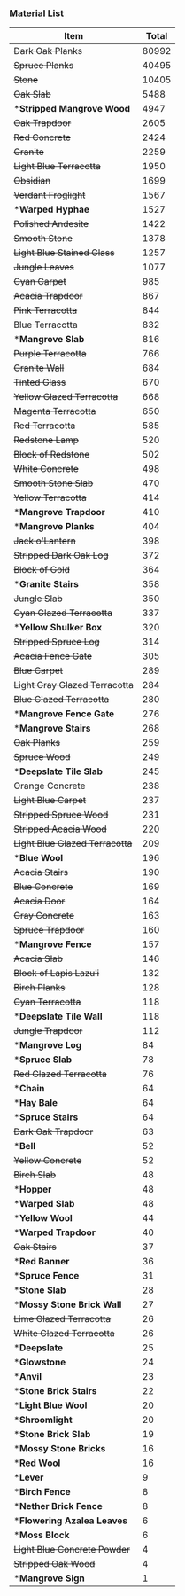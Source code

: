 ### Material List
| Item                             | Total |
|----------------------------------|-------|
| ~~Dark Oak Planks~~              | 80992 |
| ~~Spruce Planks~~                | 40495 |
| ~~Stone~~                        | 10405 |
| ~~Oak Slab~~                     |  5488 |
| ***Stripped Mangrove Wood**      |  4947 |
| ~~Oak Trapdoor~~                 |  2605 |
| ~~Red Concrete~~                 |  2424 |
| ~~Granite~~                      |  2259 |
| ~~Light Blue Terracotta~~        |  1950 |
| ~~Obsidian~~                     |  1699 |
| ~~Verdant Froglight~~            |  1567 |
| ***Warped Hyphae**               |  1527 |
| ~~Polished Andesite~~            |  1422 |
| ~~Smooth Stone~~                 |  1378 |
| ~~Light Blue Stained Glass~~     |  1257 |
| ~~Jungle Leaves~~                |  1077 |
| ~~Cyan Carpet~~                  |   985 |
| ~~Acacia Trapdoor~~              |   867 |
| ~~Pink Terracotta~~              |   844 |
| ~~Blue Terracotta~~              |   832 |
| ***Mangrove Slab**               |   816 |
| ~~Purple Terracotta~~            |   766 |
| ~~Granite Wall~~                 |   684 |
| ~~Tinted Glass~~                 |   670 |
| ~~Yellow Glazed Terracotta~~     |   668 |
| ~~Magenta Terracotta~~           |   650 |
| ~~Red Terracotta~~               |   585 |
| ~~Redstone Lamp~~                |   520 |
| ~~Block of Redstone~~            |   502 |
| ~~White Concrete~~               |   498 |
| ~~Smooth Stone Slab~~            |   470 |
| ~~Yellow Terracotta~~            |   414 |
| ***Mangrove Trapdoor**           |   410 |
| ***Mangrove Planks**             |   404 |
| ~~Jack o'Lantern~~               |   398 |
| ~~Stripped Dark Oak Log~~        |   372 |
| ~~Block of Gold~~                |   364 |
| ***Granite Stairs**              |   358 |
| ~~Jungle Slab~~                  |   350 |
| ~~Cyan Glazed Terracotta~~       |   337 |
| ***Yellow Shulker Box**          |   320 |
| ~~Stripped Spruce Log~~          |   314 |
| ~~Acacia Fence Gate~~            |   305 |
| ~~Blue Carpet~~                  |   289 |
| ~~Light Gray Glazed Terracotta~~ |   284 |
| ~~Blue Glazed Terracotta~~       |   280 |
| ***Mangrove Fence Gate**         |   276 |
| ***Mangrove Stairs**             |   268 |
| ~~Oak Planks~~                   |   259 |
| ~~Spruce Wood~~                  |   249 |
| ***Deepslate Tile Slab**         |   245 |
| ~~Orange Concrete~~              |   238 |
| ~~Light Blue Carpet~~            |   237 |
| ~~Stripped Spruce Wood~~         |   231 |
| ~~Stripped Acacia Wood~~         |   220 |
| ~~Light Blue Glazed Terracotta~~ |   209 |
| ***Blue Wool**                   |   196 |
| ~~Acacia Stairs~~                |   190 |
| ~~Blue Concrete~~                |   169 |
| ~~Acacia Door~~                  |   164 |
| ~~Gray Concrete~~                |   163 |
| ~~Spruce Trapdoor~~              |   160 |
| ***Mangrove Fence**              |   157 |
| ~~Acacia Slab~~                  |   146 |
| ~~Block of Lapis Lazuli~~        |   132 |
| ~~Birch Planks~~                 |   128 |
| ~~Cyan Terracotta~~              |   118 |
| ***Deepslate Tile Wall**         |   118 |
| ~~Jungle Trapdoor~~              |   112 |
| ***Mangrove Log**                |    84 |
| ***Spruce Slab**                 |    78 |
| ~~Red Glazed Terracotta~~        |    76 |
| ***Chain**                       |    64 |
| ***Hay Bale**                    |    64 |
| ***Spruce Stairs**               |    64 |
| ~~Dark Oak Trapdoor~~            |    63 |
| ***Bell**                        |    52 |
| ~~Yellow Concrete~~              |    52 |
| ~~Birch Slab~~                   |    48 |
| ***Hopper**                      |    48 |
| ***Warped Slab**                 |    48 |
| ***Yellow Wool**                 |    44 |
| ***Warped Trapdoor**             |    40 |
| ~~Oak Stairs~~                   |    37 |
| ***Red Banner**                  |    36 |
| ***Spruce Fence**                |    31 |
| ***Stone Slab**                  |    28 |
| ***Mossy Stone Brick Wall**      |    27 |
| ~~Lime Glazed Terracotta~~       |    26 |
| ~~White Glazed Terracotta~~      |    26 |
| ***Deepslate**                   |    25 |
| ***Glowstone**                   |    24 |
| ***Anvil**                       |    23 |
| ***Stone Brick Stairs**          |    22 |
| ***Light Blue Wool**             |    20 |
| ***Shroomlight**                 |    20 |
| ***Stone Brick Slab**            |    19 |
| ***Mossy Stone Bricks**          |    16 |
| ***Red Wool**                    |    16 |
| ***Lever**                       |     9 |
| ***Birch Fence**                 |     8 |
| ***Nether Brick Fence**          |     8 |
| ***Flowering Azalea Leaves**     |     6 |
| ***Moss Block**                  |     6 |
| ~~Light Blue Concrete Powder~~   |     4 |
| ~~Stripped Oak Wood~~            |     4 |
| ***Mangrove Sign**               |     1 |
